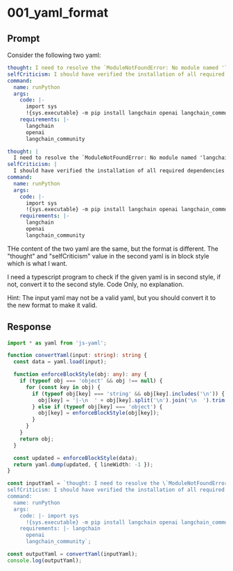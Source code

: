 # 001_yaml_format

## Prompt

Consider the following two yaml:

```yaml
thought: I need to resolve the `ModuleNotFoundError: No module named 'langchain_community'` error by ensuring that all necessary dependencies are correctly installed.
selfCriticism: I should have verified the installation of all required dependencies before running the code.
command:
  name: runPython
  args:
    code: |-
      import sys
      !{sys.executable} -m pip install langchain openai langchain_community
    requirements: |-
      langchain
      openai
      langchain_community
```

```yaml
thought: |
  I need to resolve the `ModuleNotFoundError: No module named 'langchain_community'` error by ensuring that all necessary dependencies are correctly installed.
selfCriticism: |
  I should have verified the installation of all required dependencies before running the code.
command:
  name: runPython
  args:
    code: |-
      import sys
      !{sys.executable} -m pip install langchain openai langchain_community
    requirements: |-
      langchain
      openai
      langchain_community
```

THe content of the two yaml are the same, but the format is different. The "thought" and "selfCriticism" value in the second yaml is in block style which is what I want. 

I need a typescript program to check if the given yaml is in second style, if not, convert it to the second style. Code Only, no explanation.

Hint: The input yaml may not be a valid yaml, but you should convert it to the new format to make it valid.

## Response

```typescript
import * as yaml from 'js-yaml';

function convertYaml(input: string): string {
  const data = yaml.load(input);

  function enforceBlockStyle(obj: any): any {
    if (typeof obj === 'object' && obj !== null) {
      for (const key in obj) {
        if (typeof obj[key] === 'string' && obj[key].includes('\n')) {
          obj[key] = '|-\n  ' + obj[key].split('\n').join('\n  ').trim();
        } else if (typeof obj[key] === 'object') {
          obj[key] = enforceBlockStyle(obj[key]);
        }
      }
    }
    return obj;
  }

  const updated = enforceBlockStyle(data);
  return yaml.dump(updated, { lineWidth: -1 });
}

const inputYaml = `thought: I need to resolve the \`ModuleNotFoundError: No module named 'langchain_community'\` error by ensuring that all necessary dependencies are correctly installed.
selfCriticism: I should have verified the installation of all required dependencies before running the code.
command:
  name: runPython
  args:
    code: |- import sys
      !{sys.executable} -m pip install langchain openai langchain_community
    requirements: |- langchain
      openai
      langchain_community`;

const outputYaml = convertYaml(inputYaml);
console.log(outputYaml);
```

